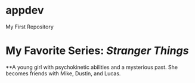 # appdev
My First Repository
# My Favorite Series: *Stranger Things*
**A young girl with psychokinetic abilities and a mysterious past. She becomes friends with Mike, Dustin, and Lucas.
